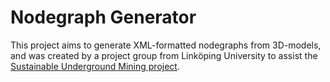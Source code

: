 # Nodegraph Generator
This project aims to generate XML-formatted nodegraphs from 3D-models, and was created by a project group from Linköping University to assist the [Sustainable Underground Mining project](https://sustainableundergroundmining.com/about-sum/]). 
